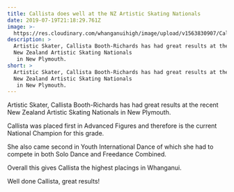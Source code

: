 ```yaml
---
title: Callista does well at the NZ Artistic Skating Nationals
date: 2019-07-19T21:18:29.761Z
image: >-
  https://res.cloudinary.com/whanganuihigh/image/upload/v1563830907/Callista_Booth.Richards.NZ_Artistic_Skating_NP.July_2019.jpg
description: >
  Artistic Skater, Callista Booth-Richards has had great results at the recent
  New Zealand Artistic Skating Nationals
   in New Plymouth. 
short: >
  Artistic Skater, Callista Booth-Richards has had great results at the recent
  New Zealand Artistic Skating Nationals
   in New Plymouth.
---
```

Artistic Skater, Callista Booth-Richards has had great results at the recent New Zealand Artistic Skating Nationals in New Plymouth. 

Callista was placed first in Advanced Figures and therefore is the current National Champion for this grade.

She also came second in Youth International Dance of which she had to compete in both Solo Dance and Freedance Combined. 

Overall this gives Callista the highest placings in Whanganui.

Well done Callista, great results!
